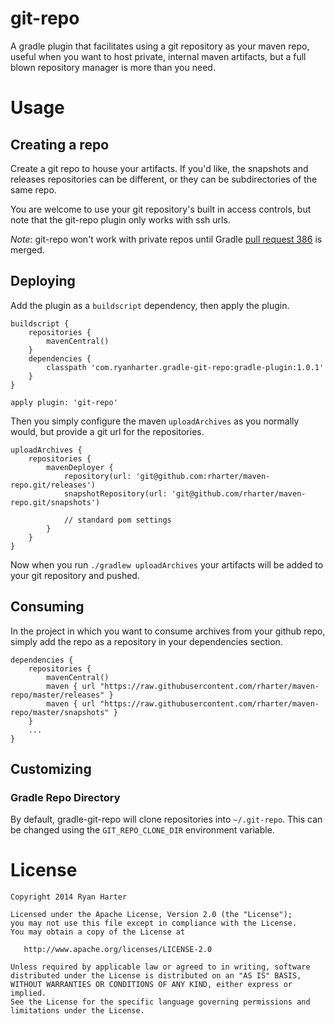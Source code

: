 # git-repo

A gradle plugin that facilitates using a git repository as your maven repo, useful when you want to host private, internal maven artifacts, but a full blown repository manager is more than you need.

# Usage

## Creating a repo

Create a git repo to house your artifacts.  If you'd like, the snapshots and releases repositories can be different, or they can be subdirectories of the same repo.

You are welcome to use your git repository's built in access controls, but note that the git-repo plugin only works with ssh urls.

*Note*: git-repo won't work with private repos until Gradle [pull request 386](https://github.com/gradle/gradle/pull/386) is merged.

## Deploying

Add the plugin as a `buildscript` dependency, then apply the plugin.

```
buildscript {
	repositories {
		mavenCentral()
	}
	dependencies {
		classpath 'com.ryanharter.gradle-git-repo:gradle-plugin:1.0.1'
	}
}

apply plugin: 'git-repo'
```

Then you simply configure the maven `uploadArchives` as you normally would, but provide a git url for the repositories.

```
uploadArchives {
	repositories {
		mavenDeployer {
			repository(url: 'git@github.com:rharter/maven-repo.git/releases')
			snapshotRepository(url: 'git@github.com/rharter/maven-repo.git/snapshots')

            // standard pom settings
		}
	}
}
```

Now when you run `./gradlew uploadArchives` your artifacts will be added to your git repository and pushed.

## Consuming

In the project in which you want to consume archives from your github repo, simply add the repo as a repository in your dependencies section.

```
dependencies {
    repositories {
        mavenCentral()
        maven { url "https://raw.githubusercontent.com/rharter/maven-repo/master/releases" }
        maven { url "https://raw.githubusercontent.com/rharter/maven-repo/master/snapshots" }
    }
    ...
}
```

## Customizing

### Gradle Repo Directory

By default, gradle-git-repo will clone repositories into `~/.git-repo`.  This can be changed using the `GIT_REPO_CLONE_DIR` environment variable.

# License

```
Copyright 2014 Ryan Harter

Licensed under the Apache License, Version 2.0 (the "License");
you may not use this file except in compliance with the License.
You may obtain a copy of the License at

   http://www.apache.org/licenses/LICENSE-2.0

Unless required by applicable law or agreed to in writing, software
distributed under the License is distributed on an "AS IS" BASIS,
WITHOUT WARRANTIES OR CONDITIONS OF ANY KIND, either express or implied.
See the License for the specific language governing permissions and
limitations under the License.
```
